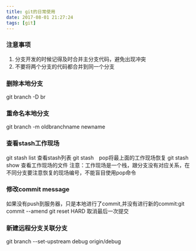 ```yaml
---
title: git的日常使用
date: 2017-08-01 21:27:24
tags: [git]
---
```

### 注意事项
1. 分支开发的时候记得及时合并主分支代码，避免出现冲突
2. 不要将两个分支的代码都合并到同一个分支<!--more-->
### 删除本地分支
git branch -D br
### 重命名本地分支
git branch -m  oldbranchname newname
### 查看stash工作现场
git stash list 查看stash列表
git stash　pop将最上面的工作现场恢复
git stash show 查看工作现场的文件
注意：工作现场是一个栈，跟分支没有对应关系，在不同分支要注意恢复的现场编号，不能盲目使用pop命令
### 修改commit message
如果没有push到服务器，只是本地进行了commit,并没有进行新的commit:git commit --amend
git reset HARD 取消最后一次提交
### 新建远程分支关联分支
git branch --set-upstream debug origin/debug 
